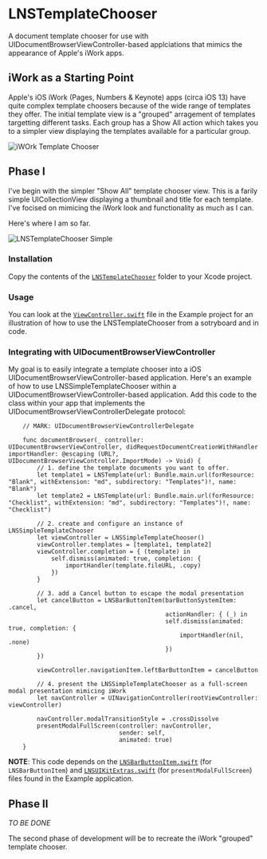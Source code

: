 # LNSTemplateChooser

A document template chooser for use with UIDocumentBrowserViewController-based applciations that mimics the appearance of Apple's iWork apps.

## iWork as a Starting Point

Apple's iOS iWork (Pages, Numbers &amp; Keynote) apps (circa iOS 13) have quite complex template choosers because of the wide range of templates they offer.  The initial template view is a "grouped" arragement of templates targetting different tasks.  Each group has a Show All action which takes you to a simpler view displaying the templates available for a particular group.

![iWOrk Template Chooser](Assets/iWorkTemplateChooser.png)

## Phase I

I've begin with the simpler "Show All" template chooser view.  This is a farily simple UICollectionView displaying a thumbnail and title for each template.  I've focised on mimicing the iWork look and functionality as much as I can.

Here's where I am so far.

![LNSTemplateChooser Simple](Assets/LNSTemplateChooser.png)

### Installation

Copy the contents of the [`LNSTemplateChooser`](https://github.com/alldritt/LNSTemplateChooser/tree/master/LNSTemplateCooser) folder to your Xcode project.  

### Usage

You can look at the [`ViewController.swift`](https://github.com/alldritt/LNSTemplateChooser/blob/master/Example/ViewController.swift) file in the Example project for an illustration of how to use the LNSTemplateChooser from a sotryboard and in code.

### Integrating with UIDocumentBrowserViewController

My goal is to easily integrate a template chooser into a iOS UIDocumentBrowserViewController-based application.  Here's an example of how to use LNSSimpleTemplateChooser within a UIDocumentBrowserViewController-based application.  Add this code to the class within your app that implements the UIDocumentBrowserViewControllerDelegate protocol:

```
    // MARK: UIDocumentBrowserViewControllerDelegate
    
    func documentBrowser(_ controller: UIDocumentBrowserViewController, didRequestDocumentCreationWithHandler importHandler: @escaping (URL?, UIDocumentBrowserViewController.ImportMode) -> Void) {
        // 1. define the template documents you want to offer.
        let template1 = LNSTemplate(url: Bundle.main.url(forResource: "Blank", withExtension: "md", subdirectory: "Templates")!, name: "Blank")
        let template2 = LNSTemplate(url: Bundle.main.url(forResource: "Checklist", withExtension: "md", subdirectory: "Templates")!, name: "Checklist")
        
        // 2. create and configure an instance of LNSSimpleTemplateChooser
        let viewController = LNSSimpleTemplateChooser()
        viewController.templates = [template1, template2]
        viewController.completion = { (template) in
            self.dismiss(animated: true, completion: {
                importHandler(template.fileURL, .copy)
            })
        }

        // 3. add a Cancel button to escape the modal presentation
        let cancelButton = LNSBarButtonItem(barButtonSystemItem: .cancel,
                                            actionHandler: { (_) in
                                            self.dismiss(animated: true, completion: {
                                                importHandler(nil, .none)
                                            })
        })
        
        viewController.navigationItem.leftBarButtonItem = cancelButton

        // 4. present the LNSSimpleTemplateChooser as a full-screen modal presentation mimicing iWork
        let navController = UINavigationController(rootViewController: viewController)

        navController.modalTransitionStyle = .crossDissolve
        presentModalFullScreen(controller: navController,
                               sender: self,
                               animated: true)
    }
```

__NOTE__: This code depends on the [`LNSBarButtonItem.swift`](https://github.com/alldritt/LNSTemplateChooser/blob/master/Example/LNSBarButtonItem.swift) (for `LNSBarButtonItem`) and [`LNSUIKitExtras.swift`](https://github.com/alldritt/LNSTemplateChooser/blob/master/Example/LNSUIKitExtras.swift) (for `presentModalFullScreen`) files found in the Example application.

## Phase II

_TO BE DONE_

The second phase of development will be to recreate the iWork "grouped" template chooser.